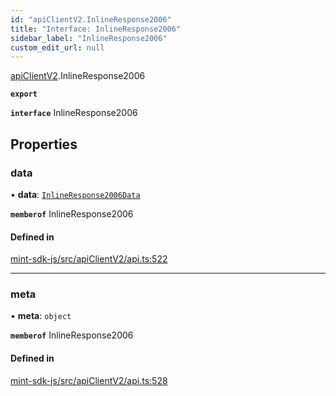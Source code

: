```yaml
---
id: "apiClientV2.InlineResponse2006"
title: "Interface: InlineResponse2006"
sidebar_label: "InlineResponse2006"
custom_edit_url: null
---
```


[apiClientV2](../modules/apiClientV2).InlineResponse2006

**`export`**

**`interface`** InlineResponse2006

## Properties

### data

• **data**: [`InlineResponse2006Data`](apiClientV2.InlineResponse2006Data)

**`memberof`** InlineResponse2006

#### Defined in

[mint-sdk-js/src/apiClientV2/api.ts:522](https://github.com/KyuzanInc/mint-sdk-js/blob/d2ac52e/src/apiClientV2/api.ts#L522)

___

### meta

• **meta**: `object`

**`memberof`** InlineResponse2006

#### Defined in

[mint-sdk-js/src/apiClientV2/api.ts:528](https://github.com/KyuzanInc/mint-sdk-js/blob/d2ac52e/src/apiClientV2/api.ts#L528)
